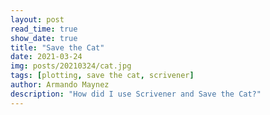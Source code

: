 ```yaml
---
layout: post
read_time: true
show_date: true
title: "Save the Cat"
date: 2021-03-24
img: posts/20210324/cat.jpg
tags: [plotting, save the cat, scrivener]
author: Armando Maynez
description: "How did I use Scrivener and Save the Cat?"
---
```

